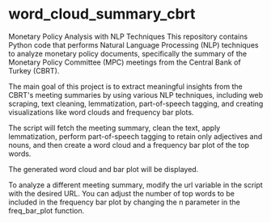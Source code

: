 # word_cloud_summary_cbrt
 Monetary Policy Analysis with NLP Techniques
This repository contains Python code that performs Natural Language Processing (NLP) techniques to analyze monetary policy documents, specifically the summary of the Monetary Policy Committee (MPC) meetings from the Central Bank of Turkey (CBRT).

The main goal of this project is to extract meaningful insights from the CBRT's meeting summaries by using various NLP techniques, including web scraping, text cleaning, lemmatization, part-of-speech tagging, and creating visualizations like word clouds and frequency bar plots.

The script will fetch the meeting summary, clean the text, apply lemmatization, perform part-of-speech tagging to retain only adjectives and nouns, and then create a word cloud and a frequency bar plot of the top words.

The generated word cloud and bar plot will be displayed.

To analyze a different meeting summary, modify the url variable in the script with the desired URL.
You can adjust the number of top words to be included in the frequency bar plot by changing the n parameter in the freq_bar_plot function.
